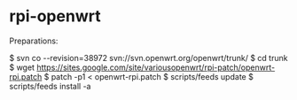 rpi-openwrt
===========

Preparations:

$ svn co --revision=38972 svn://svn.openwrt.org/openwrt/trunk/
$ cd trunk
$ wget https://sites.google.com/site/variousopenwrt/rpi-patch/openwrt-rpi.patch
$ patch -p1 < openwrt-rpi.patch
$ scripts/feeds update
$ scripts/feeds install -a
